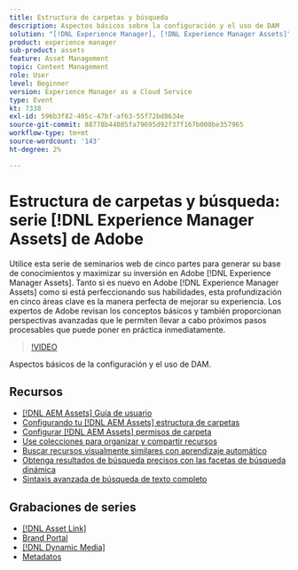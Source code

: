 ```yaml
---
title: Estructura de carpetas y búsqueda
description: Aspectos básicos sobre la configuración y el uso de DAM
solution: "[!DNL Experience Manager], [!DNL Experience Manager Assets]"
product: experience manager
sub-product: assets
feature: Asset Management
topic: Content Management
role: User
level: Beginner
version: Experience Manager as a Cloud Service
type: Event
kt: 7338
exl-id: 596b3f82-405c-47bf-af63-55f72bd8634e
source-git-commit: 88778b44085fa79695d92f37f167b000be357965
workflow-type: tm+mt
source-wordcount: '143'
ht-degree: 2%

---
```


# Estructura de carpetas y búsqueda: serie [!DNL Experience Manager Assets] de Adobe

Utilice esta serie de seminarios web de cinco partes para generar su base de conocimientos y maximizar su inversión en Adobe [!DNL Experience Manager Assets]. Tanto si es nuevo en Adobe [!DNL Experience Manager Assets] como si está perfeccionando sus habilidades, esta profundización en cinco áreas clave es la manera perfecta de mejorar su experiencia. Los expertos de Adobe revisan los conceptos básicos y también proporcionan perspectivas avanzadas que le permiten llevar a cabo próximos pasos procesables que puede poner en práctica inmediatamente.

>[!VIDEO](https://video.tv.adobe.com/v/332135/?quality=12&learn=on&hidetitle=true)

Aspectos básicos de la configuración y el uso de DAM.

## Recursos

* [[!DNL AEM Assets] Guía de usuario](https://experienceleague.adobe.com/en/docs/experience-manager-65/content/assets/assets)
* [Configurando tu [!DNL AEM Assets] estructura de carpetas](https://experienceleague.adobe.com/en/docs/experience-manager-learn/assets/configuring/baseline-folders)
* [Configurar [!DNL AEM Assets] permisos de carpeta](https://experienceleague.adobe.com/en/docs/experience-manager-learn/assets/configuring/baseline-permissions)
* [Use colecciones para organizar y compartir recursos](https://experienceleague.adobe.com/en/docs/experience-manager-learn/assets/search-and-discovery/collections)
* [Buscar recursos visualmente similares con aprendizaje automático](https://experienceleague.adobe.com/en/docs/experience-manager-learn/assets/search-and-discovery/search)
* [Obtenga resultados de búsqueda precisos con las facetas de búsqueda dinámica](https://experienceleague.adobe.com/en/docs/experience-manager-learn/assets/search-and-discovery/search)
* [Sintaxis avanzada de búsqueda de texto completo](https://experienceleague.adobe.com/en/docs/experience-manager-64/assets/using/gql-search#using)

## Grabaciones de series

* [[!DNL Asset Link]](asset-link.md)
* [Brand Portal](brand-portal.md)
* [[!DNL Dynamic Media]](dynamic-media.md)
* [Metadatos](metadata.md)
